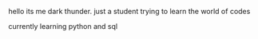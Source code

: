 hello its me dark thunder. just a student trying to learn the world of codes

currently learning python and sql
